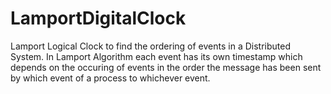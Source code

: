 # LamportDigitalClock

Lamport Logical Clock to find the ordering of events in a Distributed System. In Lamport Algorithm each event has its own timestamp which depends on the occuring of events in the order the message has been sent by which event of a process to whichever event.
